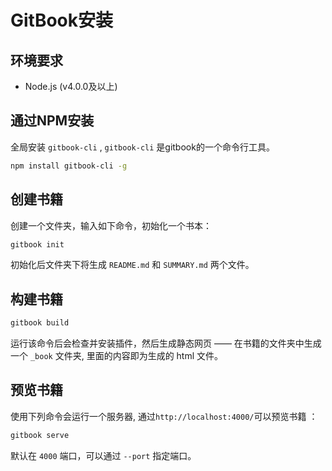# GitBook安装

## 环境要求

- Node.js (v4.0.0及以上)

## 通过NPM安装

全局安装  `gitbook-cli` ,   `gitbook-cli`  是gitbook的一个命令行工具。

```sh
npm install gitbook-cli -g
```

## 创建书籍

创建一个文件夹，输入如下命令，初始化一个书本：

```sh
gitbook init
```

初始化后文件夹下将生成 `README.md` 和 `SUMMARY.md` 两个文件。

## 构建书籍

```sh
gitbook build
```

运行该命令后会检查并安装插件，然后生成静态网页 —— 在书籍的文件夹中生成一个 `_book` 文件夹, 里面的内容即为生成的 html 文件。

## 预览书籍

使用下列命令会运行一个服务器, 通过`http://localhost:4000/`可以预览书籍 ：

```sh
gitbook serve
```

默认在 `4000` 端口，可以通过 `--port` 指定端口。